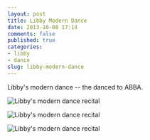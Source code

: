 ```yaml
---
layout: post
title: Libby Modern Dance
date: 2013-10-08 17:14
comments: false
published: true
categories:
- libby
- dance
slug: libby-modern-dance
---
```

Libby's modern dance -- the danced to ABBA.

![Libby's modern dance recital](http://media.eick.us/media/photographs/2013/2013-06-01/libby-modern-dance-recital-2013-06-01-at-16-00-31.jpg)

![Libby's modern dance recital](http://media.eick.us/media/photographs/2013/2013-06-01/libby-modern-dance-recital-2013-06-01-at-16-01-02.jpg)

![Libby's modern dance recital](http://media.eick.us/media/photographs/2013/2013-06-01/libby-modern-dance-recital-2013-06-01-at-17-23-31.jpg)
